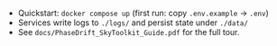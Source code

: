 - Quickstart: `docker compose up` (first run: copy `.env.example` → `.env`)
- Services write logs to `./logs/` and persist state under `./data/`
- See `docs/PhaseDrift_SkyToolkit_Guide.pdf` for the full tour.
